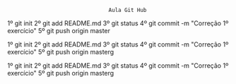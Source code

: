                                     Aula Git Hub

 
1º git init
2º git add README.md
3º git status
4º git commit -m "Correção 1º exercício"
5º git push origin master

1º git init
2º git add README.md
3º git status
4º git commit -m "Correção 1º exercício"
5º git push origin masterg

1º git init
2º git add README.md
3º git status
4º git commit -m "Correção 1º exercício"
5º git push origin masterg






